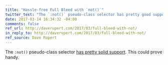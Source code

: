 ```yaml
---
title: "Hassle-free Full Bleed with `not()`"
twitter_text: "The `:not()` pseudo-class selector has pretty good support. This could prove handy."
date: 2017-03-14 16:34:32 -04:00
comments: false
ref_url: http://daverupert.com/2017/03/full-bleed-with-not/
in_reply_to: http://daverupert.com/2017/03/full-bleed-with-not/
ref_source: Dave Rupert
---
```


The `:not()` pseudo-class selector [has pretty solid support](http://caniuse.com/css-sel3). This could prove handy.